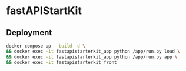 # fastAPIStartKit

## **Deployment**

```sh
docker compose up --build -d \
&& docker exec -it fastapistarterkit_app python /app/run.py load \
&& docker exec -it fastapistarterkit_app python /app/run.py app \
&& docker exec -it fastapistarterkit_front
```
